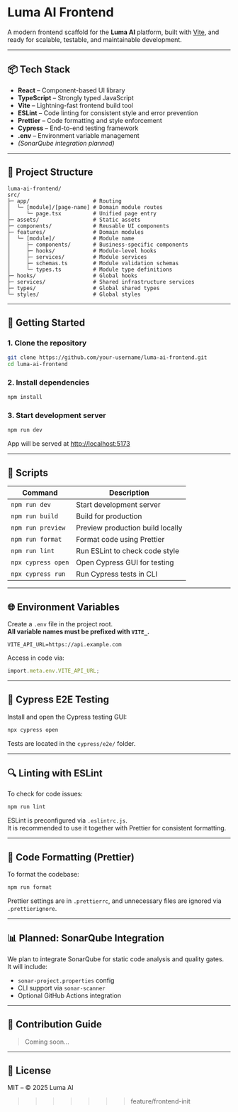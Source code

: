 # Luma AI Frontend

A modern frontend scaffold for the **Luma AI** platform, built with [Vite](https://vitejs.dev/), and ready for scalable, testable, and maintainable development.

---

## 📦 Tech Stack

- **React** – Component-based UI library
- **TypeScript** – Strongly typed JavaScript
- **Vite** – Lightning-fast frontend build tool
- **ESLint** – Code linting for consistent style and error prevention
- **Prettier** – Code formatting and style enforcement
- **Cypress** – End-to-end testing framework
- **.env** – Environment variable management
- _(SonarQube integration planned)_

---

## 📁 Project Structure

```
luma-ai-frontend/
src/
├─ app/                    # Routing
│  └─ [module]/[page-name] # Domain module routes
│     └─ page.tsx          # Unified page entry
├─ assets/                 # Static assets
├─ components/             # Reusable UI components
├─ features/               # Domain modules
│  └─ [module]/            # Module name
│     ├─ components/       # Business-specific components 
│     ├─ hooks/            # Module-level hooks 
│     ├─ services/         # Module services 
│     ├─ schemas.ts        # Module validation schemas
│     └─ types.ts          # Module type definitions
├─ hooks/                  # Global hooks 
├─ services/               # Shared infrastructure services 
├─ types/                  # Global shared types 
└─ styles/                 # Global styles
```

---

## 🚀 Getting Started

### 1. Clone the repository

```bash
git clone https://github.com/your-username/luma-ai-frontend.git
cd luma-ai-frontend
```

### 2. Install dependencies

```bash
npm install
```

### 3. Start development server

```bash
npm run dev
```

App will be served at [http://localhost:5173](http://localhost:5173)

---

## 🔧 Scripts

| Command            | Description                      |
| ------------------ | -------------------------------- |
| `npm run dev`      | Start development server         |
| `npm run build`    | Build for production             |
| `npm run preview`  | Preview production build locally |
| `npm run format`   | Format code using Prettier       |
| `npm run lint`     | Run ESLint to check code style   |
| `npx cypress open` | Open Cypress GUI for testing     |
| `npx cypress run`  | Run Cypress tests in CLI         |

---

## 🌐 Environment Variables

Create a `.env` file in the project root.  
**All variable names must be prefixed with `VITE_`.**

```env
VITE_API_URL=https://api.example.com
```

Access in code via:

```ts
import.meta.env.VITE_API_URL;
```

---

## 🧪 Cypress E2E Testing

Install and open the Cypress testing GUI:

```bash
npx cypress open
```

Tests are located in the `cypress/e2e/` folder.

---

## 🔍 Linting with ESLint

To check for code issues:

```bash
npm run lint
```

ESLint is preconfigured via `.eslintrc.js`.  
It is recommended to use it together with Prettier for consistent formatting.

---

## 🎨 Code Formatting (Prettier)

To format the codebase:

```bash
npm run format
```

Prettier settings are in `.prettierrc`, and unnecessary files are ignored via `.prettierignore`.

---

## 📊 Planned: SonarQube Integration

We plan to integrate SonarQube for static code analysis and quality gates.  
It will include:

- `sonar-project.properties` config
- CLI support via `sonar-scanner`
- Optional GitHub Actions integration

---

## 🤝 Contribution Guide

> Coming soon...

---

## 📄 License

MIT – © 2025 Luma AI

> > > > > > > feature/frontend-init

